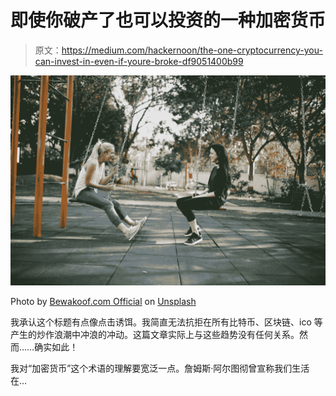 # 即使你破产了也可以投资的一种加密货币

> 原文：<https://medium.com/hackernoon/the-one-cryptocurrency-you-can-invest-in-even-if-youre-broke-df9051400b99>

![](img/78e43979fbbf93a029252d181cadb3be.png)

Photo by [Bewakoof.com Official](https://unsplash.com/@bewakoofofficial?utm_source=medium&utm_medium=referral) on [Unsplash](https://unsplash.com?utm_source=medium&utm_medium=referral)

我承认这个标题有点像点击诱饵。我简直无法抗拒在所有比特币、区块链、ico 等产生的炒作浪潮中冲浪的冲动。这篇文章实际上与这些趋势没有任何关系。然而……确实如此！

我对“加密货币”这个术语的理解要宽泛一点。詹姆斯·阿尔图彻曾宣称我们生活在…